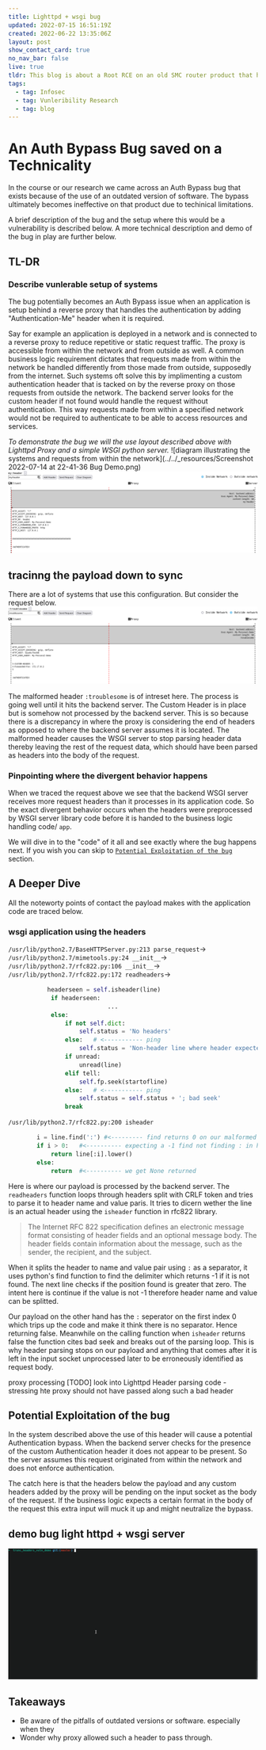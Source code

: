 ```yaml
---
title: Lighttpd + wsgi bug
updated: 2022-07-15 16:51:19Z
created: 2022-06-22 13:35:06Z
layout: post
show_contact_card: true
no_nav_bar: false
live: true
tldr: This blog is about a Root RCE on an old SMC router product that has passed its EOL and is catalogued at CVE-2020-13776.
tags:
  - tag: Infosec
  - tag: Vunleribility Research
  - tag: blog
---
```


# An Auth Bypass Bug saved on a Technicality
In the course or our research we came across an Auth Bypass bug that exists because of the use of an outdated version of software. The bypass ultimately becomes ineffective on that product due to techinical limitations.

A brief description of the bug and the setup where this would be a vulnerability is described below. A more technical description and demo of the bug in play are further below.

## TL-DR
### Describe vunlerable setup of systems
The bug potentially becomes an Auth Bypass issue when an application is setup behind a reverse proxy that handles the authentication by adding "Authentication-Me" header when it is required. 

Say for example an application is deployed in a network and is connected to a reverse proxy to reduce repetitive or static request traffic. The proxy is accessible from within the network and from outside as well. A common business logic requirement dictates that requests made from within the network be handled differently from those made from outside, supposedly from the internet. Such systems oft solve this by implimenting a custom authentication header that is tacked on by the reverse proxy on those requests from outside the network. The backend server looks for the custom header if not found would handle the request without authentication. This way requests made from within a specified network would not be required to authenticate to be able to access resources and services.

*To demonstrate the bug we will the use layout described above with Lighttpd Proxy and a simple WSGI python server.*
![diagram illustrating the systems and requests from within the network](../../_resources/Screenshot 2022-07-14 at 22-41-36 Bug Demo.png)
![diagram illustrating the systems and requests from outside the network.png](../../_resources/276c254178625c63123f3ec9804e8818.png)

## tracinng the payload down to sync
There are a lot of systems that use this configuration. But consider the request below.
![request with payload](../../_resources/5c229a660bf4a8e38ed1c83354d3ae62.png)

The malformed header `:troublesome` is of intreset here. The process is going well until it hits the backend server. The Custom Header is in place but is somehow not processed by the backend server. This is so because there is a discrepancy in where the proxy is considering the end of headers as opposed to where the backend server assumes it is located. The malformed header causes the WSGI server to stop parsing header data thereby leaving the rest of the request data, which should have been parsed as headers into the body of the request. 

### Pinpointing where the divergent behavior happens
When we traced the request above we see that the backend WSGI server receives more request headers than it processes in its application code. So the exact divergent behavior occurs when the headers were preprocessed by WSGI server library code before it is handed to the business logic handling code/ `app`.

We will dive in to the "code" of it all and see exactly where the bug happens next. If you wish you can skip to [`Potential Exploitation of the bug`](#potential-Exploitation-of-the-bug)  section.

## A Deeper Dive
All the noteworty points of contact the payload makes with the application code are traced below.
### wsgi application using the headers
`/usr/lib/python2.7/BaseHTTPServer.py:213 parse_request`->
`/usr/lib/python2.7/mimetools.py:24 __init__`->
`/usr/lib/python2.7/rfc822.py:106 __init__`->
`/usr/lib/python2.7/rfc822.py:172 readheaders`->
```python
           headerseen = self.isheader(line)
            if headerseen: 
							...
            else:
                if not self.dict:
                    self.status = 'No headers'
                else:	# <----------- ping
                    self.status = 'Non-header line where header expected'
                if unread:
                    unread(line)
                elif tell:
                    self.fp.seek(startofline)
                else:	# <----------- ping
                    self.status = self.status + '; bad seek'
                break
```
`/usr/lib/python2.7/rfc822.py:200 isheader`
```python
        i = line.find(':') #<--------- find returns 0 on our malformed header
        if i > 0:	#<---------- expecting a -1 find not finding : in header this breaks parsing 
            return line[:i].lower()
        else:
            return	#<---------- we get None returned
```

Here is where our payload is processed by the backend server. The `readheaders` function loops through headers split with CRLF token and tries to parse it to header name and value paris. It tries to dicern wether the line is an actual header using the `isheader` function in rfc822 library. 
	
>The Internet RFC 822 specification defines an electronic message format consisting of header fields and an optional message body. The header fields contain information about the message, such as the sender, the recipient, and the subject.

When it splits the header to name and value pair using `:` as a separator, it uses python's find function to find the delimiter which returns -1 if it is not found. The  next line checks if the position found is greater that zero. The intent here is continue if the value is not -1 therefore header name and value can be splitted.

Our payload on the other hand has the `:` seperator on the first index 0 which trips up the code and make it think there is no separator. Hence returning false. Meanwhile on the calling function when `isheader` returns false the function cites bad seek and breaks out of the parsing loop. This is why header parsing stops on our payload and anything that comes after it is left in the input socket unprocessed later to be erroneously identified as request body.
	
proxy processing
	[TODO] look into Lighttpd Header parsing code 
		- stressing hte proxy should not have passed along such a bad header

## <a id="potential-Exploitation-of-the-bug">Potential Exploitation of the bug</a>

In the system described above the use of this header will cause a potential Authentication bypass. When the backend server checks for the presence of the custom Authentication header it does not appear to be present. So the server assumes this request originated from within the network and does not enforce authentication. 

The catch here is that the headers below the payload and any custom headers added by the proxy will be pending on the input socket as the body of the request. If the business logic expects a certain format in the body of the request this extra input will muck it up and might neutralize the bypass.
	
## demo bug light httpd + wsgi server
![demo](https://github.com/eyosias-k-negash/trunc_headers_vuln_demo/raw/master/demo%202022-07-15%2003-14.gif)
	
	
## Takeaways
- Be aware of the pitfalls of outdated versions or software. especially when they 
- Wonder why proxy allowed such a header to pass through.
	
